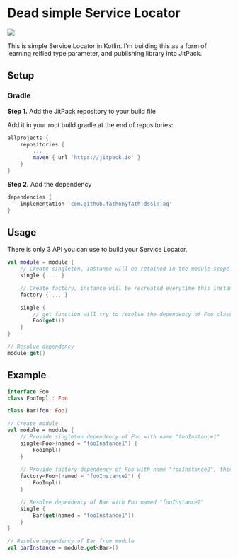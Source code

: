 # Dead simple Service Locator

[![](https://jitpack.io/v/fathonyfath/dssl.svg)](https://jitpack.io/#fathonyfath/dssl)

This is simple Service Locator in Kotlin. I'm building this as a form of learning reified type parameter, and publishing library into JitPack.

## Setup

### Gradle

**Step 1.** Add the JitPack repository to your build file

Add it in your root build.gradle at the end of repositories:

```groovy
allprojects {
    repositories {
        ...
        maven { url 'https://jitpack.io' }
    }
}
```

**Step 2.** Add the dependency

```groovy
dependencies {
    implementation 'com.github.fathonyfath:dssl:Tag'
}
```

## Usage

There is only 3 API you can use to build your Service Locator.

```kotlin
val module = module {
    // Create singleton, instance will be retained in the module scope (named parameter is optional)
    single { ... }

    // Create factory, instance will be recreated everytime this instance is requested (named parameter is optional)
    factory { ... }

    single {
        // get function will try to resolve the dependency of Foo class
        Foo(get())
    }
}

// Resolve dependency
module.get()
```

## Example 

```kotlin
interface Foo
class FooImpl : Foo

class Bar(foo: Foo)

// Create module
val module = module {
    // Provide singleton dependency of Foo with name "fooInstance1"
    single<Foo>(named = "fooInstance1") {
        FooImpl()
    }
    
    // Provide factory dependency of Foo with name "fooInstance2", this will recreated everytime Foo with name "fooInstance2" is requested
    factory<Foo>(named = "fooInstance2") {
        FooImpl()
    }

    // Resolve dependency of Bar with Foo named "fooInstance2"
    single {
        Bar(get(named = "fooInstance1"))
    }
}

// Resolve dependency of Bar from module
val barInstance = module.get<Bar>()
```